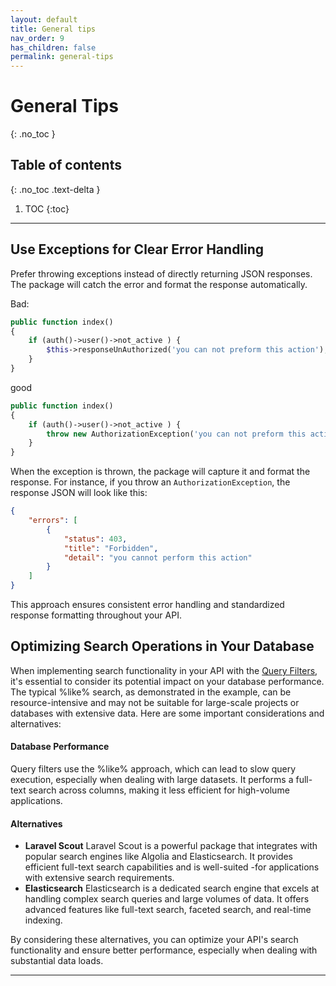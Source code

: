 ```yaml
---
layout: default
title: General tips
nav_order: 9
has_children: false
permalink: general-tips
---
```

# General Tips
{: .no_toc }

## Table of contents
{: .no_toc .text-delta }

1. TOC
{:toc}

---

## Use Exceptions for Clear Error Handling
Prefer throwing exceptions instead of directly returning JSON responses. The package will catch the error and format the response automatically.

Bad:

```php
public function index()
{
    if (auth()->user()->not_active ) {
        $this->responseUnAuthorized('you can not preform this action');
    } 
}
```
good

```php
public function index()
{
    if (auth()->user()->not_active ) {
        throw new AuthorizationException('you can not preform this action');
    } 
}
```
When the exception is thrown, the package will capture it and format the response. For instance, if you throw an `AuthorizationException`, the response JSON will look like this:
```json
{
    "errors": [
        {
            "status": 403,
            "title": "Forbidden",
            "detail": "you cannot perform this action"
        }
    ]
}
```
This approach ensures consistent error handling and standardized response formatting throughout your API.

## Optimizing Search Operations in Your Database

When implementing search functionality in your API with the [Query Filters](https://laravelapitoolkit.com/filters), it's essential to consider its potential impact on your database performance. The typical %like% search, as demonstrated in the example, can be resource-intensive and may not be suitable for large-scale projects or databases with extensive data. Here are some important considerations and alternatives:
#### Database Performance
Query filters use the %like% approach, which can lead to slow query execution, especially when dealing with large datasets. It performs a full-text search across columns, making it less efficient for high-volume applications.
#### Alternatives
- **Laravel Scout** Laravel Scout is a powerful package that integrates with popular search engines like Algolia and Elasticsearch. It provides efficient full-text search capabilities and is well-suited -for applications with extensive search requirements.
- **Elasticsearch** Elasticsearch is a dedicated search engine that excels at handling complex search queries and large volumes of data. It offers advanced features like full-text search, faceted search, and real-time indexing.

By considering these alternatives, you can optimize your API's search functionality and ensure better performance, especially when dealing with substantial data loads.

----
